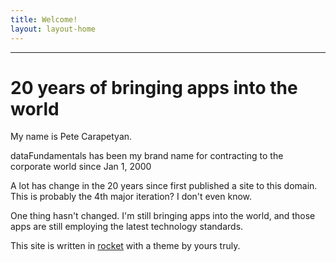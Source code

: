 ```yaml
---
title: Welcome!
layout: layout-home
---
```

<hr>

# 20 years of bringing apps into the world

My name is Pete Carapetyan.

dataFundamentals has been my brand name for contracting to the corporate world since Jan 1, 2000

A lot has change in the 20 years since first published a site to this domain. This is probably the 4th major iteration? I don't even know.

One thing hasn't changed. I'm still bringing apps into the world, and those apps are still employing the latest technology standards.

This site is written in [rocket](https://rocket.modern-web.dev/) with a theme by yours truly.